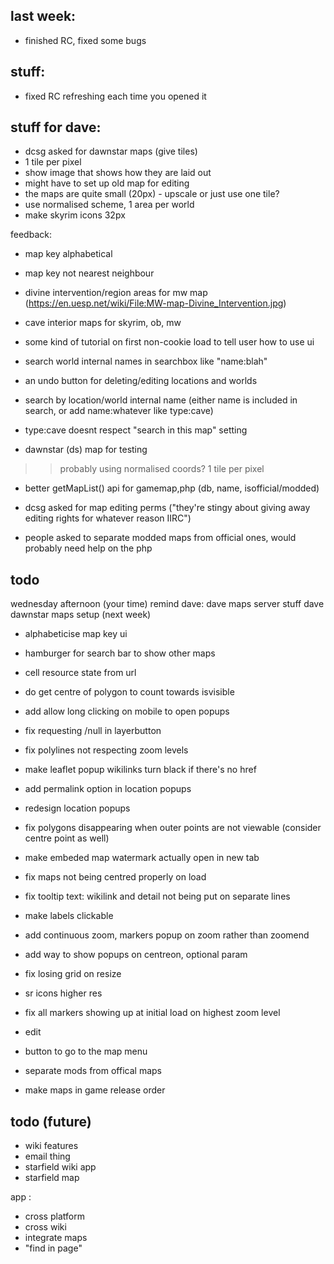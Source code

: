 

## last week:

- finished RC, fixed some bugs

## stuff:


- fixed RC refreshing each time you opened it



## stuff for dave:
- dcsg asked for dawnstar maps (give tiles)
- 1 tile per pixel
- show image that shows how they are laid out
- might have to set up old map for editing
- the maps are quite small (20px) - upscale or just use one tile?
- use normalised scheme, 1 area per world
- make skyrim icons 32px


feedback:
- map key alphabetical
- map key not nearest neighbour
- divine intervention/region areas for mw map (https://en.uesp.net/wiki/File:MW-map-Divine_Intervention.jpg)
- cave interior maps for skyrim, ob, mw
- some kind of tutorial on first non-cookie load to tell user how to use ui
- search world internal names in searchbox like "name:blah"
- an undo button for deleting/editing locations and worlds


- search by location/world internal name (either name is included in search, or add name:whatever like type:cave)
- type:cave doesnt respect "search in this map" setting


- dawnstar (ds) map for testing
>> probably using normalised coords?
>> 1 tile per pixel
- better getMapList() api for gamemap,php (db, name, isofficial/modded)
- dcsg asked for map editing perms ("they're stingy about giving away editing rights for whatever reason IIRC")


- people asked to separate modded maps from official ones, would probably need help on the php
## todo

wednesday afternoon (your time) remind dave:
dave maps server stuff
dave dawnstar maps setup (next week)

- alphabeticise map key ui
- hamburger for search bar to show other maps

- cell resource state from url
- do get centre of polygon to count towards isvisible
- add allow long clicking on mobile to open popups
- fix requesting /null in layerbutton
- fix polylines not respecting zoom levels
- make leaflet popup wikilinks turn black if there's no href
- add permalink option in location popups
- redesign location popups
- fix polygons disappearing when outer points are not viewable (consider centre point as well)
- make embeded map watermark actually open in new tab
- fix maps not being centred properly on load
- fix tooltip text: wikilink and detail not being put on separate lines
- make labels clickable
- add continuous zoom, markers popup on zoom rather than zoomend
- add way to show popups on centreon, optional param
- fix losing grid on resize
- sr icons higher res
- fix all markers showing up at initial load on highest zoom level
- edit
- button to go to the map menu
- separate mods from offical maps
- make maps in game release order

## todo (future)
- wiki features
- email thing
- starfield wiki app
- starfield map

app :
- cross platform
- cross wiki
- integrate maps
- "find in page"
